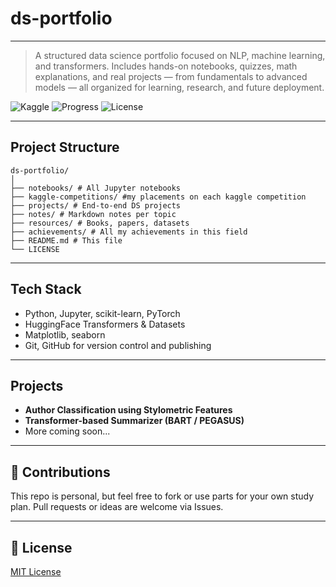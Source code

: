 # ds-portfolio

---

> A structured data science portfolio focused on NLP, machine learning, and transformers. Includes hands-on notebooks, quizzes, math explanations, and real projects — from fundamentals to advanced models — all organized for learning, research, and future deployment.

![Kaggle](https://img.shields.io/badge/Kaggle-Active-blue)
![Progress](https://img.shields.io/badge/Status-Ongoing-success)
![License](https://img.shields.io/badge/License-MIT-green)

---

## Project Structure
```
ds-portfolio/
│
├── notebooks/ # All Jupyter notebooks
├── kaggle-competitions/ #my placements on each kaggle competition
├── projects/ # End-to-end DS projects
├── notes/ # Markdown notes per topic
├── resources/ # Books, papers, datasets
├── achievements/ # All my achievements in this field
├── README.md # This file
└── LICENSE
```
---

## Tech Stack

- Python, Jupyter, scikit-learn, PyTorch
- HuggingFace Transformers & Datasets
- Matplotlib, seaborn
- Git, GitHub for version control and publishing

---

## Projects

- **Author Classification using Stylometric Features**
- **Transformer-based Summarizer (BART / PEGASUS)**
-  More coming soon...

---

## 🤝 Contributions

This repo is personal, but feel free to fork or use parts for your own study plan. Pull requests or ideas are welcome via Issues.

---

## 📜 License

[MIT License](./LICENSE)
